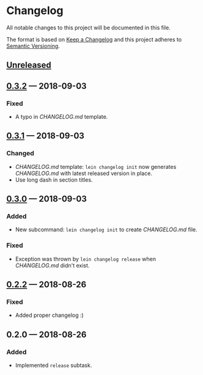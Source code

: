 # Changelog

All notable changes to this project will be documented in this file.

The format is based on [Keep a Changelog](http://keepachangelog.com)
and this project adheres to [Semantic Versioning](http://semver.org/spec/v2.0.0.html).


## [Unreleased]

## [0.3.2] — 2018-09-03
### Fixed
- A typo in _CHANGELOG.md_ template.

## [0.3.1] — 2018-09-03
### Changed
- _CHANGELOG.md_ template: `lein changelog init` now generates _CHANGELOG.md_ with latest released version in place.
- Use long dash in section titles.

## [0.3.0] — 2018-09-03
### Added
- New subcommand: `lein changelog init` to create _CHANGELOG.md_ file.
### Fixed
- Exception was thrown by `lein changelog release` when _CHANGELOG.md_ didn't exist.

## [0.2.2] — 2018-08-26
### Fixed
- Added proper changelog :)

## 0.2.0 — 2018-08-26
### Added
- Implemented `release` subtask.


[0.2.2]: https://github.com/dryewo/lein-changelog/compare/0.2.0...0.2.2
[0.3.0]: https://github.com/dryewo/lein-changelog/compare/0.2.2...0.3.0
[0.3.1]: https://github.com/dryewo/lein-changelog/compare/0.3.0...0.3.1
[0.3.2]: https://github.com/dryewo/lein-changelog/compare/0.3.1...0.3.2
[Unreleased]: https://github.com/dryewo/lein-changelog/compare/0.3.2...HEAD

